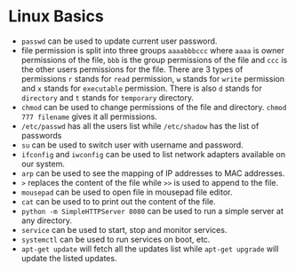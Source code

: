 # Linux Basics

- `passwd` can be used to update current user password.
- file permission is split into three groups `aaaabbbccc` where `aaaa` is owner permissions of the file, `bbb` is the group permissions of the file and `ccc` is the other users permissions for the file. There are 3 types of permissions `r` stands for `read` permission, `w` stands for `write` permission and `x` stands for `executable` permission. There is also `d` stands for `directory` and `t` stands for `temporary` directory.
- `chmod` can be used to change permissions of the file and directory. `chmod 777 filename` gives it all permissions.
- `/etc/passwd` has all the users list while `/etc/shadow` has the list of passwords
- `su` can be used to switch user with username and password.
- `ifconfig` and `iwconfig` can be used to list network adapters available on our system.
- `arp` can be used to see the mapping of IP addresses to MAC addresses.
- `>` replaces the content of the file while `>>` is used to append to the file.
- `mousepad` can be used to open file in mousepad file editor.
- `cat` can be used to to print out the content of the file.
- `python -m SimpleHTTPServer 8080` can be used to run a simple server at any directory.
- `service` can be used to start, stop and monitor services.
- `systemctl` can be used to run services on boot, etc.
- `apt-get update` will fetch all the updates list while `apt-get upgrade` will update the listed updates.
